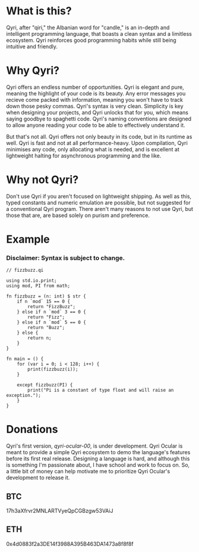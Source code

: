 # What is this?
Qyri, after "qiri," the Albanian word for "candle," is an in-depth and intelligent programming language, that boasts a clean syntax and a limitless ecosystem. Qyri reinforces good programming habits while still being intuitive and friendly.

# Why Qyri?
Qyri offers an endless number of opportunities. Qyri is elegant and pure, meaning the highlight of your code is its beauty. Any error messages you recieve come packed with information, meaning you won't have to track down those pesky commas. Qyri's syntax is very clean. Simplicity is key when designing your projects, and Qyri unlocks that for you, which means saying goodbye to spaghetti code. Qyri's naming conventions are designed to allow anyone reading your code to be able to effectively understand it.

But that's not all. Qyri offers not only beauty in its code, but in its runtime as well. Qyri is fast and not at all performance-heavy. Upon compilation, Qyri minimises any code, only allocating what is needed, and is excellent at lightweight halting for asynchronous programming and the like.

# Why not Qyri?
Don't use Qyri if you aren't focused on lightweight shipping. As well as this, typed constants and numeric emulation are possible, but not suggested for a conventional Qyri program. There aren't many reasons to not use Qyri, but those that are, are based solely on purism and preference.

# Example
### Disclaimer: Syntax is subject to change.
```
// fizzbuzz.qi

using std.io.print;
using mod, PI from math;

fn fizzbuzz = (n: int) $ str {
	if n `mod` 15 == 0 {
		return "FizzBuzz";
	} else if n `mod` 3 == 0 {
		return "Fizz";
	} else if n `mod` 5 == 0 {
		return "Buzz";
	} else {
		return n;
	}
}

fn main = () {
	for (var i = 0; i < 128; i++) {
		print(fizzbuzz(i));
	}
	
	except fizzbuzz(PI) {
		print("Pi is a constant of type float and will raise an exception.");
	}
}
```
# Donations

Qyri's first version, _qyri-ocular-00_, is under development. Qyri Ocular is meant to provide a simple Qyri ecosystem to demo the language's features before its first real release. Designing a language is hard, and although this is something I'm passionate about, I have school and work to focus on. So, a little bit of money can help motivate me to prioritize Qyri Ocular's development to release it.

## BTC
17h3aXfrvr2MNLARTVyeQpCGBzgw53VAiJ

## ETH
0x4d0883f2a3DE14f3988A395B463DA1473a8f8f8f

